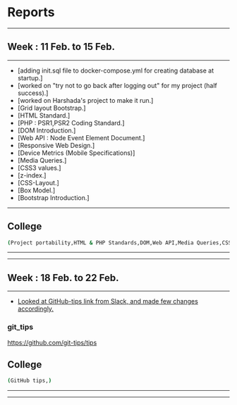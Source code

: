 # Reports

--------------------------------------------------------------------------------

## Week : 11 Feb. to 15 Feb.
________________________________________________________________________________

* [adding init.sql file to docker-compose.yml for creating database at startup.]
* [worked on "try not to go back after logging out" for my project (half success).]
* [worked on Harshada's project to make it run.]
* [Grid layout Bootstrap.]
* [HTML Standard.]
* [PHP : PSR1,PSR2 Coding Standard.]
* [DOM Introduction.]
* [Web API : Node Event Element Document.]
* [Responsive Web Design.]
* [Device Metrics (Mobile Specifications)]
* [Media Queries.]
* [CSS3 values.]
* [z-index.]
* [CSS-Layout.]
* [Box Model.]
* [Bootstrap Introduction.]

________________________________________________________________________________

## College 
```sh
(Project portability,HTML & PHP Standards,DOM,Web API,Media Queries,CSS layout)
```
--------------------------------------------------------------------------------
--------------------------------------------------------------------------------


## Week : 18 Feb. to 22 Feb.

--------------------------------------------------------------------------------

* [Looked at GitHub-tips link from Slack, and made few changes accordingly.](#git_tips)



### git_tips
https://github.com/git-tips/tips




## College 
```sh
(GitHub tips,)
```

--------------------------------------------------------------------------------
--------------------------------------------------------------------------------

